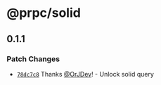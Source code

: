 # @prpc/solid

## 0.1.1

### Patch Changes

- [`78dc7c8`](https://github.com/OrJDev/prpc/commit/78dc7c8cb6a81d85a21f0a5afc580666eefbe1c3) Thanks [@OrJDev](https://github.com/OrJDev)! - Unlock solid query

